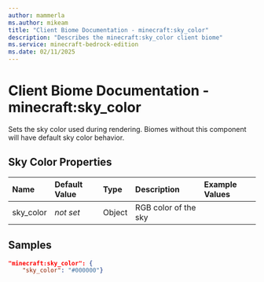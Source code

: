 ```yaml
---
author: mammerla
ms.author: mikeam
title: "Client Biome Documentation - minecraft:sky_color"
description: "Describes the minecraft:sky_color client biome"
ms.service: minecraft-bedrock-edition
ms.date: 02/11/2025 
---
```


# Client Biome Documentation - minecraft:sky_color

Sets the sky color used during rendering. Biomes without this component will have default sky color behavior.


## Sky Color Properties

|Name       |Default Value |Type |Description |Example Values |
|:----------|:-------------|:----|:-----------|:------------- |
| sky_color | *not set* | Object | RGB color of the sky |  | 

## Samples


```json
"minecraft:sky_color": {
	"sky_color": "#000000"}
```
